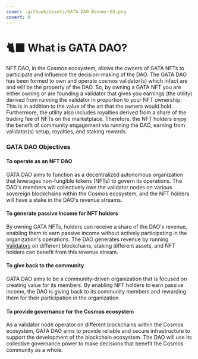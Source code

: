 ```yaml
---
cover: .gitbook/assets/GATA DAO Banner-02.png
coverY: 0
---
```


# 🐈⬛ What is GATA DAO?

NFT DAO, in the Cosmos ecosystem, allows the owners of GATA NFTs to participate and influence the decision-making of the DAO. The GATA DAO has been formed to own and operate cosmos validator(s) which infact are and will be the property of the DAO. So, by owning a GATA NFT you are either owning or are founding a validator that gives you earnings (the utility) derived from running the validator in proportion to your NFT ownership. This is in addition to the value of the art that the owners would hold. Furthermore, the utility also includes royalties derived from a share of the trading fee of NFTs on the marketplace. Therefore, the NFT holders enjoy the benefit of community engagement via running the DAO, earning from validator(s) setup, royalties, and staking rewards.

### GATA DAO Objectives

#### To operate as an NFT DAO

GATA DAO aims to function as a decentralized autonomous organization that leverages non-fungible tokens (NFTs) to govern its operations. The DAO's members will collectively own the validator nodes on various sovereign blockchains within the Cosmos ecosystem, and the NFT holders will have a stake in the DAO's revenue streams.

#### To generate passive income for NFT holders

By owning GATA NFTs, holders can receive a share of the DAO's revenue, enabling them to earn passive income without actively participating in the organization's operations. The DAO generates revenue by running [Validators](about-gata-dao/dao-ventures/gata-validators/) on different blockchains, staking different assets, and NFT holders can benefit from this revenue stream.

#### To give back to the community

GATA DAO aims to be a community-driven organization that is focused on creating value for its members. By enabling NFT holders to earn passive income, the DAO is giving back to its community members and rewarding them for their participation in the organization

#### To provide governance for the Cosmos ecosystem

As a validator node operator on different blockchains within the Cosmos ecosystem, GATA DAO aims to provide reliable and secure infrastructure to support the development of the blockchain ecosystem. The DAO will use its collective governance power to make decisions that benefit the Cosmos community as a whole.
